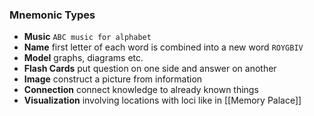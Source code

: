 ### Mnemonic Types
- **Music** `ABC music for alphabet`
- **Name** first letter of each word is combined into a new word `ROYGBIV`
- **Model** graphs, diagrams etc.
- **Flash Cards** put question on one side and answer on another
- **Image** construct a picture from information
- **Connection** connect knowledge to already known things
- **Visualization** involving locations with loci like in [[Memory Palace]]
